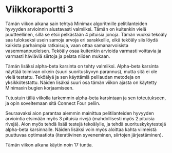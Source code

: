 # Viikkoraportti 3
Tämän viikon aikana sain tehtyä Minimax algoritmille pelitilanteiden hyvyyden arvioinnin alustavasti valmiiksi. Tämän on kuitenkin vielä puutteellinen, sillä se etsii pelkästään 4 pituisia jonoja. Tämän vuoksi teköäly saa tulokseksi usein samoja arvoja eri sarakkeille, eikä teköäly siis löydä kaikista parhaimpia ratkaisuja, vaan ottaa samanarvoisista vasemmanpuoleisen. Teköäly osaa kuitenkin arvioida varmasti voittavia ja varmasti häviäviä siirtoja ja pelata niiden mukaan.

Tämän lisäksi alpha-beta karsinta on tehty valmiiksi. Alpha-beta karsinta näyttää toimivan oikein (suuri suorituskyvyn parannus), mutta sitä ei ole vielä testattu. Teköälyä ja sen käyttämiä pelilaudan metodeja on yksikkötestattu. Näiden lisäksi suuri osa tämän viikon ajasta on käytetty Minimaxin bugien korjaamiseen.

Tutustuin tällä viikolla tarkemmin alpha-beta karsintaan ja sen toteutukseen, ja opin soveltemaan sitä Connect Four peliin.

Seuraavaksi aion parantaa aiemmin mainittua pelitilanteiden hyvyyden arviointia etsimään myös 3 pituisia rivejä (mahdollisesti myös 2 pituisia rivejä). Aion myös tehdä lisää testejä tekoälylle, ja tehdä suorituskykytestejä alpha-beta karsinnalle. Näiden lisäksi voin myös aloittaa kahta viimeistä puuttuvaa optimaatiota (iteratiivinen syveneminen, siirtojen järjestäminen).

Tämän viikon aikana käytin noin 17 tuntia.
